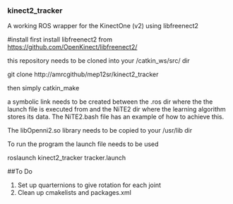 ### kinect2_tracker
A working ROS wrapper for the KinectOne (v2) using libfreenect2

#install 
first install libfreenect2 from https://github.com/OpenKinect/libfreenect2/

this repository needs to be cloned into your /catkin_ws/src/ dir

git clone http://amrcgithub/mep12sr/kinect2_tracker

then simply catkin_make 

a symbolic link needs to be created between the .ros dir where the the launch file is executed from and the NiTE2 dir where the learning algorithm stores its data.
The NiTE2.bash file has an example of how to achieve this.

The libOpenni2.so library needs to be copied to your /usr/lib dir

To run the program the launch file needs to be used

roslaunch kinect2_tracker tracker.launch

##To Do
1. Set up quarternions to give rotation for each joint
2. Clean up cmakelists and packages.xml
